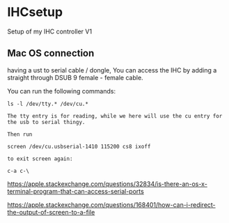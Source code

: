 # IHCsetup
Setup of my IHC controller V1



## Mac OS connection
having a ust to serial cable / dongle, You can access the IHC by adding a straight through DSUB 9 female - female cable.

You can run the following commands:


```
ls -l /dev/tty.* /dev/cu.*

The tty entry is for reading, while we here will use the cu entry for the usb to serial thingy.

Then run 

screen /dev/cu.usbserial-1410 115200 cs8 ixoff

to exit screen again:

c-a c-\
``` 
https://apple.stackexchange.com/questions/32834/is-there-an-os-x-terminal-program-that-can-access-serial-ports

https://apple.stackexchange.com/questions/168401/how-can-i-redirect-the-output-of-screen-to-a-file

